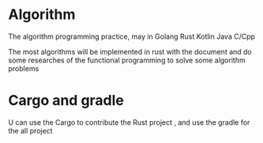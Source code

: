 # Algorithm
The algorithm programming practice, may in Golang Rust Kotlin Java  C/Cpp

The most algorithms will be implemented in rust with the document and do some researches of the functional programming to solve some algorithm problems

# Cargo and gradle 

U can use the Cargo to contribute the Rust project , and use the gradle for the all project 
